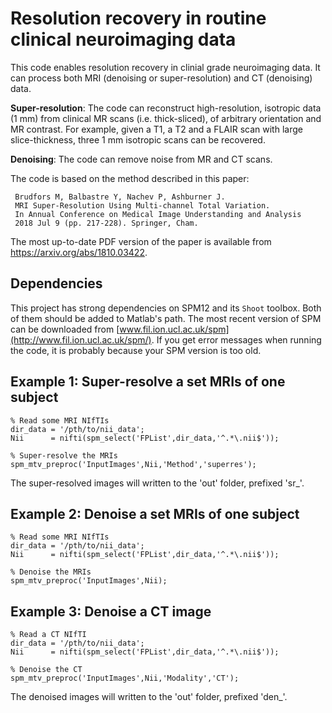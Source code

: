 # Resolution recovery in routine clinical neuroimaging data

This code enables resolution recovery in clinial grade neuroimaging data. It can process both MRI (denoising or super-resolution) and CT (denoising) data.

**Super-resolution**: The code can reconstruct high-resolution, isotropic data (1 mm) from clinical MR scans (i.e. thick-sliced), of arbitrary orientation and MR contrast. For example, given a T1, a T2 and a FLAIR scan with large slice-thickness, three 1 mm isotropic scans can be recovered. 

**Denoising**: The code can remove noise from MR and CT scans.

The code is based on the method described in this paper:

     Brudfors M, Balbastre Y, Nachev P, Ashburner J.
     MRI Super-Resolution Using Multi-channel Total Variation.
     In Annual Conference on Medical Image Understanding and Analysis
     2018 Jul 9 (pp. 217-228). Springer, Cham.
     
The most up-to-date PDF version of the paper is available from https://arxiv.org/abs/1810.03422.

## Dependencies

This project has strong dependencies on SPM12 and its `Shoot` toolbox. Both of them should be added to Matlab's path. The most recent version of SPM can be downloaded from [www.fil.ion.ucl.ac.uk/spm](http://www.fil.ion.ucl.ac.uk/spm/). If you get error messages when running the code, it is probably because your SPM version is too old.

## Example 1: Super-resolve a set MRIs of one subject

~~~~
% Read some MRI NIfTIs
dir_data = '/pth/to/nii_data';
Nii      = nifti(spm_select('FPList',dir_data,'^.*\.nii$'));

% Super-resolve the MRIs
spm_mtv_preproc('InputImages',Nii,'Method','superres');
~~~~

The super-resolved images will written to the 'out' folder, prefixed 'sr_'.

## Example 2: Denoise a set MRIs of one subject

~~~~
% Read some MRI NIfTIs
dir_data = '/pth/to/nii_data';
Nii      = nifti(spm_select('FPList',dir_data,'^.*\.nii$'));

% Denoise the MRIs
spm_mtv_preproc('InputImages',Nii);
~~~~

## Example 3: Denoise a CT image

~~~~
% Read a CT NIfTI
dir_data = '/pth/to/nii_data';
Nii      = nifti(spm_select('FPList',dir_data,'^.*\.nii$'));

% Denoise the CT
spm_mtv_preproc('InputImages',Nii,'Modality','CT');
~~~~

The denoised images will written to the 'out' folder, prefixed 'den_'.
